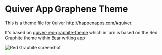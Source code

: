 # Quiver App Graphene Theme

This is a theme file for Quiver <http://happenapps.com/#quiver>.

It's based on [quiver-red-graphite-theme](https://github.com/floq-design/quiver-red-graphite-theme) which in turn is based on the Red Graphite theme within [Bear writing app](http://www.bear-writer.com/)

![Red Graphite screenshot](https://raw.githubusercontent.com/floq-design/quiver-red-graphite-theme/master/screenshot.png)
